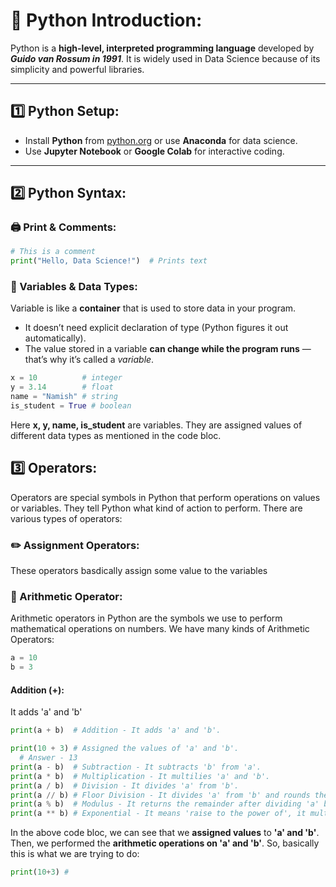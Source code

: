 # 🐍 Python Introduction:

Python is a **high-level, interpreted programming language** developed by ***Guido van Rossum in 1991***. It is widely used in Data Science because of its simplicity and powerful libraries.

---

## 1️⃣ Python Setup:
- Install **Python** from [python.org](https://www.python.org/) or use **Anaconda** for data science.  
- Use **Jupyter Notebook** or **Google Colab** for interactive coding.

---

## 2️⃣ Python Syntax:

### 🖨 Print & Comments:
```python
# This is a comment
print("Hello, Data Science!")  # Prints text
```
### 📝 Variables & Data Types:
Variable is like a **container** that is used to store data in your program.
  - It doesn’t need explicit declaration of type (Python figures it out automatically).
  - The value stored in a variable **can change while the program runs** — that’s why it’s called a *variable*.
```python
x = 10          # integer
y = 3.14        # float
name = "Namish" # string
is_student = True # boolean
```
Here **x, y, name, is_student** are variables. They are assigned values of different data types as mentioned in the code bloc.
## 3️⃣ Operators:
Operators are special symbols in Python that perform operations on values or variables.
They tell Python what kind of action to perform. There are various types of operators:

### ✏️ Assignment Operators:
These operators basdically assign some value to the variables

### 🔢 Arithmetic Operator:
Arithmetic operators in Python are the symbols we use to perform mathematical operations on numbers.
We have many kinds of Arithmetic Operators:
```python
a = 10
b = 3
```
#### Addition (+):
It adds 'a' and 'b'
```python
print(a + b)  # Addition - It adds 'a' and 'b'.
```
```python
print(10 + 3) # Assigned the values of 'a' and 'b'.
  # Answer - 13
print(a - b)  # Subtraction - It subtracts 'b' from 'a'.
print(a * b)  # Multiplication - It multilies 'a' and 'b'.
print(a / b)  # Division - It divides 'a' from 'b'.
print(a // b) # Floor Division - It divides 'a' from 'b' and rounds the answer (towards negative infinity) to the nearest whole number.
print(a % b)  # Modulus - It returns the remainder after dividing 'a' by 'b'.
print(a ** b) # Exponential - It means 'raise to the power of', it multiplies 'a' by itself ,'b' number of times
```
In the above code bloc, we can see that we **assigned values** to **'a' and 'b'**. Then, we performed the **arithmetic operations on 'a' and 'b'**. 
So, basically this is what we are trying to do:
```python
print(10+3) # 
